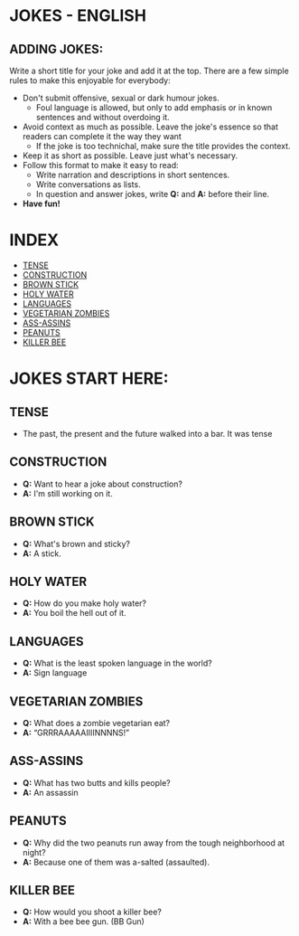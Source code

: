 # JOKES - ENGLISH

## ADDING JOKES:

Write a short title for your joke and add it at the top. There are a few simple rules to make this enjoyable for everybody:
- Don't submit offensive, sexual or dark humour jokes.
  - Foul language is allowed, but only to add emphasis or in known sentences and without overdoing it.
- Avoid context as much as possible. Leave the joke's essence so that readers can complete it the way they want
  - If the joke is too technichal, make sure the title provides the context.
- Keep it as short as possible. Leave just what's necessary.
- Follow this format to make it easy to read:
  - Write narration and descriptions in short sentences.
  - Write conversations as lists.
  - In question and answer jokes, write **Q:** and **A:** before their line.
- **Have fun!**

# INDEX

- [TENSE](#id7)
- [CONSTRUCTION](#id6)
- [BROWN STICK](#id5)
- [HOLY WATER](#id4)
- [LANGUAGES](#id3)
- [VEGETARIAN ZOMBIES](#id2)
- [ASS-ASSINS](#id1)
- [PEANUTS](#id8)
- [KILLER BEE](#id9)

# JOKES START HERE:

<div id='id7'/>

## TENSE

- The past, the present and the future walked into a bar. It was tense

<div id='id6'/>

## CONSTRUCTION

- **Q:** Want to hear a joke about construction? 
- **A:** I'm still working on it.

<div id='id5'/>

## BROWN STICK

- **Q:** What's brown and sticky?
- **A:** A stick.

<div id='id4'/>

## HOLY WATER

- **Q:** How do you make holy water?
- **A:** You boil the hell out of it.

<div id='id3'/>

## LANGUAGES

- **Q:** What is the least spoken language in the world?
- **A:** Sign language

<div id='id2'/>

## VEGETARIAN ZOMBIES

- **Q:** What does a zombie vegetarian eat?
- **A:** “GRRRAAAAAIIIINNNNS!”

<div id='id1'/>

## ASS-ASSINS

- **Q:** What has two butts and kills people?
- **A:** An assassin

<div id='id8'/>

## PEANUTS

- **Q:** Why did the two peanuts run away from the tough neighborhood at night?
- **A:**  Because one of them was a-salted (assaulted).

<div id='id9'/>

## KILLER BEE

- **Q:** How would you shoot a killer bee?
- **A:** With a bee bee gun. (BB Gun)
